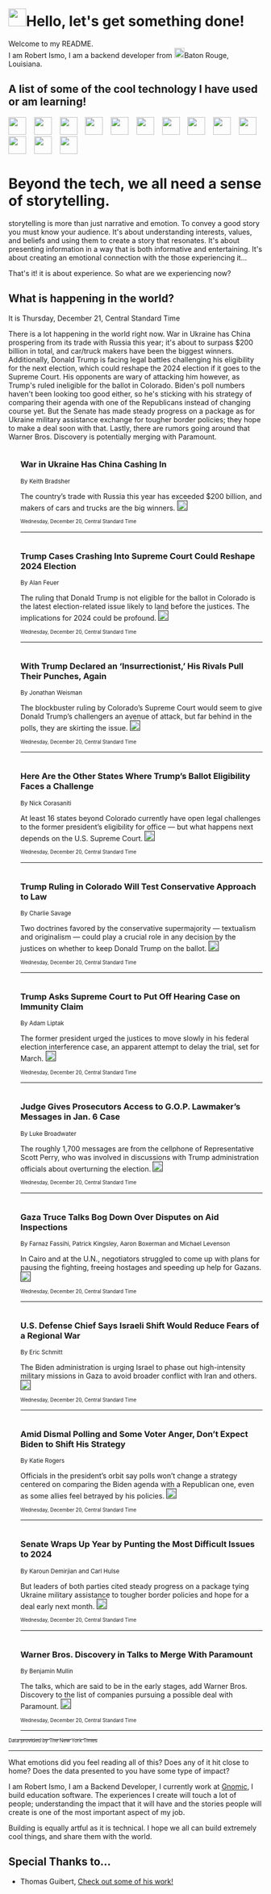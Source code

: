 <h1><img src="https://emojis.slackmojis.com/emojis/images/1643514375/3493/hot-coffee.gif?1643514375" width="35"/>Hello, let's get something done!</h1>

<p>Welcome to my README.<br/>
I am Robert Ismo, I am a backend developer from <img src="https://emojis.slackmojis.com/emojis/images/1638395689/50435/moulin_rouge.png?1638395689" width="20"/>Baton Rouge, Louisiana.</p>
<h2>A list of some of the cool technology I have used or am learning!</h2>
<p>
<img src="https://emojis.slackmojis.com/emojis/images/1643516091/21142/meow_bongotap.gif?1643516091" width="35" alt="">
<img src="https://img.shields.io/badge/Favorite%20Frontend%20Framework-SvelteKit-f83903" alt="">
<img src="https://img.shields.io/badge/Second%20Favorite-Vue-40b581" alt="">
<img src="https://img.shields.io/badge/Most%20Used%20Runtime-Nodejs-78b061" alt="">
<img src="https://emojis.slackmojis.com/emojis/images/1643517416/34482/fire.gif?1643517416" width="35" alt="">
<img src="https://img.shields.io/badge/Javascript%20But%20Better-Typescript-0078ca" alt="">
<img src="https://img.shields.io/badge/Favorite%20Language-Elixir-3e244d" alt="">
<img src="https://img.shields.io/badge/Containerize%20Everything-Docker-6ac9ef" alt="">
<img src="https://emojis.slackmojis.com/emojis/images/1643514596/5999/meow_party.gif?1643514596" width="35" alt="">
<img src="https://img.shields.io/badge/API%20Love%20Language-Graphql-de32a5" alt="">
<img src="https://img.shields.io/badge/Our%20Favorite%20Version%20Controller-Git-e94f33" alt="">
<img src="https://img.shields.io/badge/Favorite%20Database-Redis-d42d1d" alt="">
<img src="https://emojis.slackmojis.com/emojis/images/1643514559/5584/deployparrot.gif?1643514559" width="35" alt="">
<img src="https://img.shields.io/badge/Container%20Interstate-RabbitMQ-f66200" alt="">
<img src="https://img.shields.io/badge/Gotta%20Learn-Kubernetes-316adf" alt="">
<img src="https://img.shields.io/badge/Really%20Mature%20Now-WASM-654fef" alt="">
<img src="https://emojis.slackmojis.com/emojis/images/1666642497/61942/dance_vibe.gif?1666642497" width="35" alt="">
<img src="https://img.shields.io/badge/For%20My%20M1-ARM64-657d96" alt="">
<img src="https://img.shields.io/badge/Loving%20This%20So%20Much-TailwindCSS-17bcb5" alt="">
<img src="https://img.shields.io/badge/Cool%20Build%20Tool-Vite-f9cb24" alt="">
<img src="https://emojis.slackmojis.com/emojis/images/1669231376/62819/working-on-it.gif?1669231376" width="35" alt="">
<img src="https://img.shields.io/badge/Fun%20and%20Easy%20Database-MongoDB-5f8c49" alt="">
<img src="https://img.shields.io/badge/JS%20Life%20Support-NPM-c73737" alt="">
<img src="https://img.shields.io/badge/I%20Liked%20It-DynamoDB-0073b9" alt="">
<img src="https://emojis.slackmojis.com/emojis/images/1643514045/46/question.gif?1643514045" width="35" alt="">
<img src="https://img.shields.io/badge/cool-React-60d6f9" alt="">
<img src="https://img.shields.io/badge/Future%20Big%20Project-Lambda-f37e00" alt="">
<img src="https://img.shields.io/badge/NPM%20But%20Better-PNPM-f1aa07" alt="">
<img src="https://emojis.slackmojis.com/emojis/images/1643514943/9662/fbwow.gif?1643514943" width="35" alt="">
<img src="https://img.shields.io/badge/First%20Language-C-662079" alt="">
<img src="https://img.shields.io/badge/Where%20I%20Deploy%20Frontend-Vercel-000000" alt="">
<img src="https://img.shields.io/badge/Who%20Does%20not%20Want%20an%20App-Swift-f9492a" alt="">
<img src="https://emojis.slackmojis.com/emojis/images/1643514058/151/javascript.png?1643514058" width="35" alt="">
<img src="https://img.shields.io/badge/cool-Python-fbd542" alt="">
<img src="https://img.shields.io/badge/Favorite%20Something-Stripe-656cdc" alt="">
<img src="https://img.shields.io/badge/Of%20Course-HTML5-ed6327" alt="">
<img src="https://emojis.slackmojis.com/emojis/images/1660415405/60731/bomb.gif?1660415405" width="35" alt="">
<img src="https://img.shields.io/badge/hate-CSS-2964ec" alt="">
<img src="https://img.shields.io/badge/Learning-CircleCI-141215" alt="">
<img src="https://img.shields.io/badge/Learning-Rust-fbbb3b" alt="">
<img src="https://emojis.slackmojis.com/emojis/images/1660415397/60712/writing-hand.gif?1660415397" width="35" alt="">
<img src="https://img.shields.io/badge/Dev%20Browser%20of%20Choice-Firefox-cc4e26" alt="">
<img src="https://img.shields.io/badge/Recoverying%20From%20Windows-UNIX-1781e3" alt="">
<img src="https://img.shields.io/badge/LOVE-LogSeq-90c1c2" alt="">
<img src="https://emojis.slackmojis.com/emojis/images/1643514066/223/kirby.gif?1643514066" width="35" alt="">
<img src="https://img.shields.io/badge/Daily%20Driver-MacOS-e6e6e8" alt="">
<img src="https://img.shields.io/badge/Git%20Server-Github-000000" alt="">
<img src="https://img.shields.io/badge/enjoyable-EC2-f17428" alt="">
<img src="https://emojis.slackmojis.com/emojis/images/1643514239/2069/excited.gif?1643514239" width="35" alt="">
</p>
<h1>Beyond the tech, we all need a sense of storytelling.</h1>
<p>storytelling is more than just narrative and emotion. To convey a good story you must know your audience. It's about understanding interests, values, and beliefs and using them to create a story that resonates. It's about presenting information in a way that is both informative and entertaining. It's about creating an emotional connection with the those experiencing it...</p>
<p>That's it! it is about experience. So what are we experiencing now?</p>
<h2>What is happening in the world?</h2>
<p>It is Thursday, December 21, Central Standard Time</p>
<p>
There is a lot happening in the world right now. War in Ukraine has China prospering from its trade with Russia this year; it&#39;s about to surpass $200 billion in total, and car&#x2F;truck makers have been the biggest winners. Additionally, Donald Trump is facing legal battles challenging his eligibility for the next election, which could reshape the 2024 election if it goes to the Supreme Court. His opponents are wary of attacking him however, as Trump&#39;s ruled ineligible for the ballot in Colorado. Biden&#39;s poll numbers haven&#39;t been looking too good either, so he&#39;s sticking with his strategy of comparing their agenda with one of the Republicans instead of changing course yet. But the Senate has made steady progress on a package as for Ukraine military assistance exchange for tougher border policies; they hope to make a deal soon with that. Lastly, there are rumors going around that Warner Bros. Discovery is potentially merging with Paramount.</p>
<ol>
<img src="https://img.shields.io/badge/-business-blue" alt="">
<h3>War in Ukraine Has China Cashing In</h3>
<sub>By Keith Bradsher</sub>
<p>The country’s trade with Russia this year has exceeded $200 billion, and makers of cars and trucks are the big winners.  <a href=""><img src="https://developer.nytimes.com/files/poweredby_nytimes_30b.png?v=1583354208352" height="20"></a></p>
<sub><sub>Wednesday, December 20, Central Standard Time</sub></sub>
<hr/>
<img src="https://img.shields.io/badge/-us-blue" alt="">
<h3>Trump Cases Crashing Into Supreme Court Could Reshape 2024 Election</h3>
<sub>By Alan Feuer</sub>
<p>The ruling that Donald Trump is not eligible for the ballot in Colorado is the latest election-related issue likely to land before the justices. The implications for 2024 could be profound.  <a href=""><img src="https://developer.nytimes.com/files/poweredby_nytimes_30b.png?v=1583354208352" height="20"></a></p>
<sub><sub>Wednesday, December 20, Central Standard Time</sub></sub>
<hr/>
<img src="https://img.shields.io/badge/-us-blue" alt="">
<h3>With Trump Declared an ‘Insurrectionist,’ His Rivals Pull Their Punches, Again</h3>
<sub>By Jonathan Weisman</sub>
<p>The blockbuster ruling by Colorado’s Supreme Court would seem to give Donald Trump’s challengers an avenue of attack, but far behind in the polls, they are skirting the issue.  <a href=""><img src="https://developer.nytimes.com/files/poweredby_nytimes_30b.png?v=1583354208352" height="20"></a></p>
<sub><sub>Wednesday, December 20, Central Standard Time</sub></sub>
<hr/>
<img src="https://img.shields.io/badge/-us-blue" alt="">
<h3>Here Are the Other States Where Trump’s Ballot Eligibility Faces a Challenge</h3>
<sub>By Nick Corasaniti</sub>
<p>At least 16 states beyond Colorado currently have open legal challenges to the former president’s eligibility for office — but what happens next depends on the U.S. Supreme Court.  <a href=""><img src="https://developer.nytimes.com/files/poweredby_nytimes_30b.png?v=1583354208352" height="20"></a></p>
<sub><sub>Wednesday, December 20, Central Standard Time</sub></sub>
<hr/>
<img src="https://img.shields.io/badge/-us-blue" alt="">
<h3>Trump Ruling in Colorado Will Test Conservative Approach to Law</h3>
<sub>By Charlie Savage</sub>
<p>Two doctrines favored by the conservative supermajority — textualism and originalism — could play a crucial role in any decision by the justices on whether to keep Donald Trump on the ballot.  <a href=""><img src="https://developer.nytimes.com/files/poweredby_nytimes_30b.png?v=1583354208352" height="20"></a></p>
<sub><sub>Wednesday, December 20, Central Standard Time</sub></sub>
<hr/>
<img src="https://img.shields.io/badge/-us-blue" alt="">
<h3>Trump Asks Supreme Court to Put Off Hearing Case on Immunity Claim</h3>
<sub>By Adam Liptak</sub>
<p>The former president urged the justices to move slowly in his federal election interference case, an apparent attempt to delay the trial, set for March.  <a href=""><img src="https://developer.nytimes.com/files/poweredby_nytimes_30b.png?v=1583354208352" height="20"></a></p>
<sub><sub>Wednesday, December 20, Central Standard Time</sub></sub>
<hr/>
<img src="https://img.shields.io/badge/-us-blue" alt="">
<h3>Judge Gives Prosecutors Access to G.O.P. Lawmaker’s Messages in Jan. 6 Case</h3>
<sub>By Luke Broadwater</sub>
<p>The roughly 1,700 messages are from the cellphone of Representative Scott Perry, who was involved in discussions with Trump administration officials about overturning the election.  <a href=""><img src="https://developer.nytimes.com/files/poweredby_nytimes_30b.png?v=1583354208352" height="20"></a></p>
<sub><sub>Wednesday, December 20, Central Standard Time</sub></sub>
<hr/>
<img src="https://img.shields.io/badge/-world-blue" alt="">
<h3>Gaza Truce Talks Bog Down Over Disputes on Aid Inspections</h3>
<sub>By Farnaz Fassihi, Patrick Kingsley, Aaron Boxerman and Michael Levenson</sub>
<p>In Cairo and at the U.N., negotiators struggled to come up with plans for pausing the fighting, freeing hostages and speeding up help for Gazans.  <a href=""><img src="https://developer.nytimes.com/files/poweredby_nytimes_30b.png?v=1583354208352" height="20"></a></p>
<sub><sub>Wednesday, December 20, Central Standard Time</sub></sub>
<hr/>
<img src="https://img.shields.io/badge/-world-blue" alt="">
<h3>U.S. Defense Chief Says Israeli Shift Would Reduce Fears of a Regional War</h3>
<sub>By Eric Schmitt</sub>
<p>The Biden administration is urging Israel to phase out high-intensity military missions in Gaza to avoid broader conflict with Iran and others.  <a href=""><img src="https://developer.nytimes.com/files/poweredby_nytimes_30b.png?v=1583354208352" height="20"></a></p>
<sub><sub>Wednesday, December 20, Central Standard Time</sub></sub>
<hr/>
<img src="https://img.shields.io/badge/-us-blue" alt="">
<h3>Amid Dismal Polling and Some Voter Anger, Don’t Expect Biden to Shift His Strategy</h3>
<sub>By Katie Rogers</sub>
<p>Officials in the president’s orbit say polls won’t change a strategy centered on comparing the Biden agenda with a Republican one, even as some allies feel betrayed by his policies.  <a href=""><img src="https://developer.nytimes.com/files/poweredby_nytimes_30b.png?v=1583354208352" height="20"></a></p>
<sub><sub>Wednesday, December 20, Central Standard Time</sub></sub>
<hr/>
<img src="https://img.shields.io/badge/-us-blue" alt="">
<h3>Senate Wraps Up Year by Punting the Most Difficult Issues to 2024</h3>
<sub>By Karoun Demirjian and Carl Hulse</sub>
<p>But leaders of both parties cited steady progress on a package tying Ukraine military assistance to tougher border policies and hope for a deal early next month.  <a href=""><img src="https://developer.nytimes.com/files/poweredby_nytimes_30b.png?v=1583354208352" height="20"></a></p>
<sub><sub>Wednesday, December 20, Central Standard Time</sub></sub>
<hr/>
<img src="https://img.shields.io/badge/-business-blue" alt="">
<h3>Warner Bros. Discovery in Talks to Merge With Paramount</h3>
<sub>By Benjamin Mullin</sub>
<p>The talks, which are said to be in the early stages, add Warner Bros. Discovery to the list of companies pursuing a possible deal with Paramount.  <a href=""><img src="https://developer.nytimes.com/files/poweredby_nytimes_30b.png?v=1583354208352" height="20"></a></p>
<sub><sub>Wednesday, December 20, Central Standard Time</sub></sub>
<hr/>
</ol>
<a href="https://developer.nytimes.com"><sub><sub>Data provided by The New York Times</sub></sub></a>
<hr/>
<p>What emotions did you feel reading all of this? Does any of it hit close to home? Does the data presented to you have some type of impact?</p>
<p>I am Robert Ismo, I am a Backend Developer, I currently work at <a href="https://gnomic.education/">Gnomic</a>, I build education software. The experiences I create will touch a lot of people; understanding the impact that it will have and the stories people will create is one of the most important aspect of my job.</p>
<p>Building is equally artful as it is technical. I hope we all can build extremely cool things, and share them with the world.</p>
<h2>Special Thanks to...</h2>
<ul>
<li>Thomas Guibert, <a href="https://github.com/thmsgbrt/thmsgbrt">Check out some of his work!</a></li>
</ul>